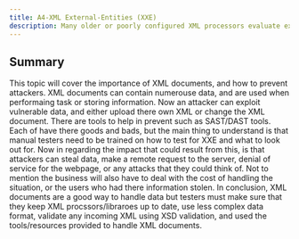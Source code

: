 ```yaml
---
title: A4-XML External-Entities (XXE)
description: Many older or poorly configured XML processors evaluate external entity references within XML documents. External entities can be used to disclose internal files using the file URI handler, internal file shares, internal port scanning, remote code execution, and denial of service attacks.
---
```


## Summary 
This topic will cover the importance of XML documents, and how to prevent attackers. XML documents can contain numerouse data, and are used when performaing task or storing information. Now an attacker can exploit vulnerable data, and either upload there own XML or change the XML document. There are tools to help in prevent such as SAST/DAST tools. Each of have there goods and bads, but the main thing to understand is that manual testers need to be trained on how to test for XXE and what to look out for. Now in regarding the impact that could result from this, is that attackers can steal data, make a remote request to the server, denial of service for the webpage, or any attacks that they could think of. Not to mention the business will also have to deal with the cost of handling the situation, or the users who had there information stolen. In conclusion, XML documents are a good way to handle data but testers must make sure that they keep XML procssors/libraroes up to date, use less complex data format, validate any incoming XML using XSD validation, and used the tools/resources provided to handle XML documents.   